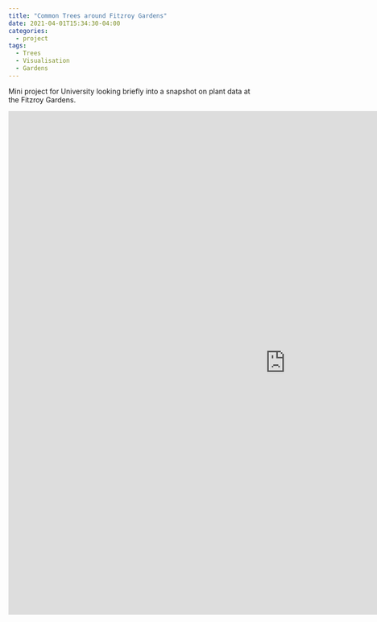 ```yaml
---
title: "Common Trees around Fitzroy Gardens"
date: 2021-04-01T15:34:30-04:00
categories:
  - project
tags:
  - Trees
  - Visualisation
  - Gardens
---
```


Mini project for University looking briefly into a snapshot on plant data at the Fitzroy Gardens.

<div class="video-container">
    <iframe src="https://braedenalford.shinyapps.io/fitzroygardens/" height="1000" width="1100" allowfullscreen="" frameborder="0">
    </iframe>
</div>
